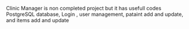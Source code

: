 Clinic Manager
is non completed project but it has usefull codes
PostgreSQL database, 
Login ,
user management,
pataint add and update,
and
items add and update
